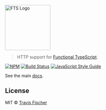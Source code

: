 <img src="https://raw.githubusercontent.com/transitive-bullshit/functional-typescript/master/logo.png" alt="FTS Logo" width="150" />

> HTTP support for [Functional TypeScript](https://github.com/transitive-bullshit/functional-typescript).

[![NPM](https://img.shields.io/npm/v/fts-http.svg)](https://www.npmjs.com/package/fts-http) [![Build Status](https://travis-ci.com/transitive-bullshit/functional-typescript.svg?branch=master)](https://travis-ci.com/transitive-bullshit/functional-typescript) [![JavaScript Style Guide](https://img.shields.io/badge/code_style-prettier-brightgreen.svg)](https://prettier.io)

See the main [docs](https://github.com/transitive-bullshit/functional-typescript).

## License

MIT © [Travis Fischer](https://transitivebullsh.it)
